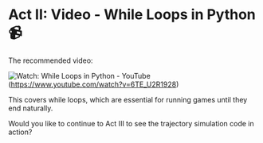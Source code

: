 # Act II: Video - While Loops in Python 📹

The recommended video:

![Watch: While Loops in Python - YouTube](https://img.youtube.com/vi/6TE_U2R1928/0.jpg)(https://www.youtube.com/watch?v=6TE_U2R1928)

This covers while loops, which are essential for running games until they end naturally.

Would you like to continue to Act III to see the trajectory simulation code in action?
